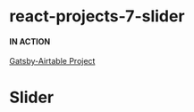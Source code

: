 # react-projects-7-slider

#### IN ACTION

[Gatsby-Airtable Project](https://gatsby-airtable-design-project.netlify.app/)
# Slider
